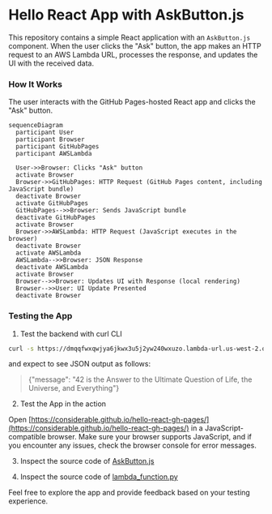 
# Hello React App with AskButton.js

This repository contains a simple React application with an `AskButton.js` component. When the user clicks the "Ask" button, the app makes an HTTP request to an AWS Lambda URL, processes the response, and updates the UI with the received data.

### How It Works

The user interacts with the GitHub Pages-hosted React app and clicks the "Ask" button.

```mermaid
sequenceDiagram
  participant User
  participant Browser
  participant GitHubPages
  participant AWSLambda
 
  User->>Browser: Clicks "Ask" button
  activate Browser
  Browser->>GitHubPages: HTTP Request (GitHub Pages content, including JavaScript bundle)
  deactivate Browser
  activate GitHubPages
  GitHubPages-->>Browser: Sends JavaScript bundle
  deactivate GitHubPages
  activate Browser
  Browser->>AWSLambda: HTTP Request (JavaScript executes in the browser)
  deactivate Browser
  activate AWSLambda
  AWSLambda-->>Browser: JSON Response
  deactivate AWSLambda
  activate Browser
  Browser-->>Browser: Updates UI with Response (local rendering)
  Browser-->>User: UI Update Presented
  deactivate Browser
```

### Testing the App

1) Test the backend with curl CLI

```bash
curl -s https://dmqqfwxqwjya6jkwx3u5j2yw240wxuzo.lambda-url.us-west-2.on.aws
```
and expect to see JSON output as follows:

>{"message": "42 is the Answer to the Ultimate Question of Life, the Universe, and Everything"}


2) Test the App in the action

Open [https://considerable.github.io/hello-react-gh-pages/](https://considerable.github.io/hello-react-gh-pages/) in a JavaScript-compatible browser. Make sure your browser supports JavaScript, and if you encounter any issues, check the browser console for error messages.

3) Inspect the source code of [AskButton.js](https://github.com/considerable/hello-react-gh-pages/blob/main/src/AskButton.js)

4) Inspect the source code of [lambda_function.py](https://github.com/considerable/hello-react-gh-pages/blob/main/aws/lambda_function.py)

Feel free to explore the app and provide feedback based on your testing experience.
